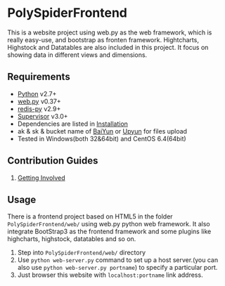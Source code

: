 PolySpiderFrontend
==================

This is a website project using web.py as the web framework, which is really easy-use, and bootstrap as fronten framework. Hightcharts, Highstock and Datatables are also included in this project. It focus on showing data in different views and dimensions.

## Requirements
*	[Python] v2.7+
*	[web.py] v0.37+
*	[redis-py] v2.9+
*	[Supervisor] v3.0+
*	Dependencies are listed in [Installation]
*	ak & sk & bucket name of [BaiYun] or [Upyun] for files upload
*	Tested in Windows(both 32&64bit) and CentOS 6.4(64bit)

## Contribution Guides
1.	[Getting Involved]

## Usage
There is a frontend project based on HTML5 in the folder `PolySpiderFrontend/web/` using web.py python web framework. It also integrate BootStrap3 as the frontend framework and some plugins like highcharts, highstock, datatables and so on.

1.  Step into `PolySpiderFrontend/web/` directory
2.  Use `python web-server.py` command to set up a host server.(you can also use `python web-server.py portname`) to specify a particular port.
3.  Just browser this website with `localhost:portname` link address.

[Python]: http://www.python.org/
[web.py]: http://webpy.org/
[redis-py]: https://github.com/andymccurdy/redis-py
[Supervisor]: https://pypi.python.org/pypi/supervisor

[BaiYun]: http://developer.baidu.com
[Upyun]: https://www.upyun.com
[Getting Involved]: http://wh1100717.github.io/PolyTechDocs/docs/invovled/
[Installation]: http://wh1100717.github.io/PolyTechDocs/python/scrapy/installation/
[TODO List]: https://github.com/wh1100717/PolySpider/blob/master/docs/TODO_LIST.md
[Core Functionalities]: https://github.com/wh1100717/PolySpider/blob/master/docs/pipelineinfo.md
[Tips]: https://github.com/wh1100717/PolySpider/blob/master/docs/TIPS.md
[PolySpider]: https://github.com/wh1100717/PolySpider
